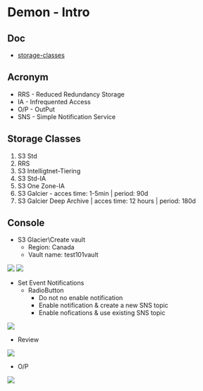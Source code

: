 # Demon - Intro

## Doc
* [storage-classes](https://aws.amazon.com/s3/storage-classes/)

## Acronym
* RRS - Reduced Redundancy Storage
* IA - Infrequented Access
* O/P - OutPut
* SNS - Simple Notification Service

## Storage Classes
1) S3 Std
2) RRS
3) S3 Intelligtnet-Tiering
4) S3 Std-IA
5) S3 One Zone-IA
6) S3 Galcier - acces time: 1-5min | period: 90d
7) S3 Galcier Deep Archive | acces time: 12 hours | period: 180d 


## Console
* S3 Glacier\Create vault
  * Region: Canada
  * Vault name: test101vault

[<img src="https://i.imgur.com/B4Te3Ch.png">](https://i.imgur.com/B4Te3Ch.png)
[<img src="https://i.imgur.com/jsQZdNs.png">](https://i.imgur.com/jsQZdNs.png)

* Set Event Notifications
  * RadioButton
    * Do not no enable notification
    * Enable notification & create a new SNS topic
    * Enable nofications & use existing SNS topic
    
[<img src="https://i.imgur.com/mtUTDwQ.png">](https://i.imgur.com/mtUTDwQ.png)

* Review

[<img src="https://i.imgur.com/UjeSYhn.png">](https://i.imgur.com/UjeSYhn.png)

* O/P

[<img src="https://i.imgur.com/ekbYH4S.png">](https://i.imgur.com/ekbYH4S.png)
